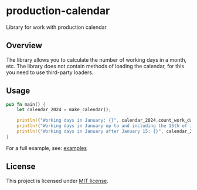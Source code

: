 <h1> production-calendar </h1>
<p> Library for work with production calendar </p>

## Overview

The library allows you to calculate the number of working days in a month, etc. The library does not contain methods of loading the calendar, for this you need to use third-party loaders.

## Usage

```rust
pub fn main() {
    let calendar_2024 = make_calendar();

    println!("Working days in January: {}", calendar_2024.count_work_days_in_month(Month::January).unwrap());
    println!("Working days in January up to and including the 15th of January: {}", calendar_2024.count_work_days_in_month_before(Month::January, 15.into()).unwrap());
    println!("Working days in January after January 15: {}", calendar_2024.count_work_days_in_month_after(Month::January, 15.into()).unwrap());
}
```

For a full example, see: [examples](https://github.com/xsayler/production-calendar/tree/main/examples/calendar_usage.rs)

## License

This project is licensed under [MIT license](https://github.com/xsayler/async-gigachat/blob/main/LICENSE).
